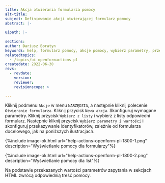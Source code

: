 ```yaml
---
title: Akcja otwierania formularza pomocy
alt-title:
subject: Definiowanie akcji otwierającej formularz pomocy
abstract: |-
  
uipath: |-
  
sections:
author: Dariusz Boratyn
keywords: help, formularz pomocy, akcje pomocy, wybierz parametry, przekazywanie
relatedtopics:
  - /topics/ui-openformactions-pl
createdate: 2022-06-30
revs:
  - revdate: 
    version: 
    reviewer: 
    revisionscope: > 
      
---
```


Kliknij podmenu `Akcje` w menu `NARZĘDZIA`, a następnie kliknij polecenie `Otwieranie formularza`. Kliknij przycisk `Nowa akcja`. Skonfiguruj wymagane parametry. Kliknij przycisk `Wybierz z listy` i wybierz z listy odpowiedni formularz. Następnie kliknij przycisk `Wybierz parametry i wartości` i skonfiguruj przekazywanie identyfikatorów, zależnie od formularza docelowego, jak na poniższych ilustracjach.

{%include image-ok.html url="help-actions-openform-pl-1800-1.png" description="Wyświetlanie pomocy dla formularzy"%}

{%include image-ok.html url="help-actions-openform-pl-1800-2.png" description="Wyświetlanie pomocy dla list"%}

Na podstawie przekazanych wartości parametrów zapytania w sekcjach HTML zwrócą odpowiednią treść pomocy.
